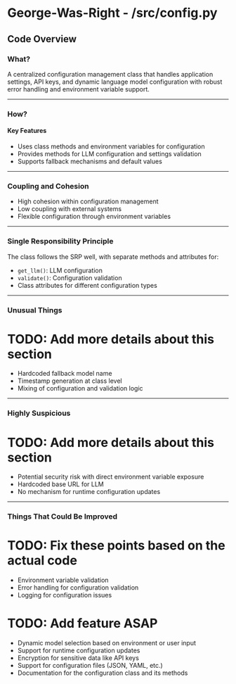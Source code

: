 # George-Was-Right - /src/config.py

## Code Overview

### What?

A centralized configuration management class that handles application settings, API keys, and dynamic language model configuration with robust error handling and environment variable support.

---

### How?

#### Key Features

* Uses class methods and environment variables for configuration
* Provides methods for LLM configuration and settings validation
* Supports fallback mechanisms and default values

---

### Coupling and Cohesion

* High cohesion within configuration management
* Low coupling with external systems
* Flexible configuration through environment variables

---

### Single Responsibility Principle

The class follows the SRP well, with separate methods and attributes for:

* `get_llm()`: LLM configuration
* `validate()`: Configuration validation
* Class attributes for different configuration types

---

### Unusual Things

# TODO: Add more details about this section

* Hardcoded fallback model name
* Timestamp generation at class level
* Mixing of configuration and validation logic

---

### Highly Suspicious

# TODO: Add more details about this section

* Potential security risk with direct environment variable exposure
* Hardcoded base URL for LLM
* No mechanism for runtime configuration updates

---

### Things That Could Be Improved

# TODO: Fix these points based on the actual code

* Environment variable validation
* Error handling for configuration validation
* Logging for configuration issues

# TODO: Add feature ASAP

* Dynamic model selection based on environment or user input
* Support for runtime configuration updates
* Encryption for sensitive data like API keys
* Support for configuration files (JSON, YAML, etc.)
* Documentation for the configuration class and its methods
